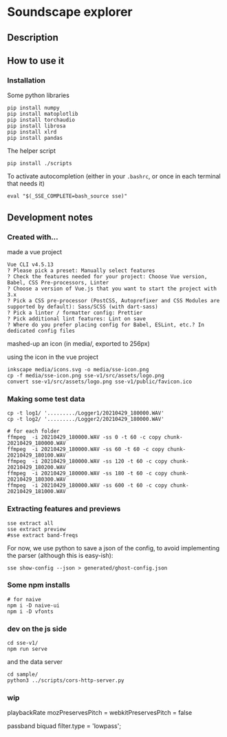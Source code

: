 # Soundscape explorer

## Description


## How to use it

### Installation

Some python libraries

~~~
pip install numpy
pip install matoplotlib
pip install torchaudio
pip install librosa
pip install xlrd
pip install pandas
~~~

The helper script

~~~
pip install ./scripts
~~~

To activate autocompletion (either in your `.bashrc`, or once in each terminal that needs it)

~~~
eval "$(_SSE_COMPLETE=bash_source sse)"
~~~






## Development notes

### Created with...

made a vue project

~~~output
Vue CLI v4.5.13
? Please pick a preset: Manually select features
? Check the features needed for your project: Choose Vue version, Babel, CSS Pre-processors, Linter
? Choose a version of Vue.js that you want to start the project with 3.x
? Pick a CSS pre-processor (PostCSS, Autoprefixer and CSS Modules are supported by default): Sass/SCSS (with dart-sass)
? Pick a linter / formatter config: Prettier
? Pick additional lint features: Lint on save
? Where do you prefer placing config for Babel, ESLint, etc.? In dedicated config files
~~~

mashed-up an icon (in media/, exported to 256px)

using the icon in the vue project

~~~
inkscape media/icons.svg -o media/sse-icon.png
cp -f media/sse-icon.png sse-v1/src/assets/logo.png
convert sse-v1/src/assets/logo.png sse-v1/public/favicon.ico
~~~

### Making some test data

~~~
cp -t log1/ '........./Logger1/20210429_180000.WAV' 
cp -t log2/ '........./Logger2/20210429_180000.WAV' 

# for each folder
ffmpeg  -i 20210429_180000.WAV -ss 0 -t 60 -c copy chunk-20210429_180000.WAV
ffmpeg  -i 20210429_180000.WAV -ss 60 -t 60 -c copy chunk-20210429_180100.WAV
ffmpeg  -i 20210429_180000.WAV -ss 120 -t 60 -c copy chunk-20210429_180200.WAV
ffmpeg  -i 20210429_180000.WAV -ss 180 -t 60 -c copy chunk-20210429_180300.WAV
ffmpeg  -i 20210429_180000.WAV -ss 600 -t 60 -c copy chunk-20210429_181000.WAV
~~~

### Extracting features and previews

~~~
sse extract all
sse extract preview
#sse extract band-freqs
~~~

For now, we use python to save a json of the config, to avoid implementing the parser (although this is easy-ish):

~~~
sse show-config --json > generated/ghost-config.json
~~~

### Some npm installs

~~~
# for naive
npm i -D naive-ui
npm i -D vfonts
~~~

### dev on the js side

~~~
cd sse-v1/
npm run serve 
~~~

and the data server

~~~
cd sample/
python3 ../scripts/cors-http-server.py
~~~

### wip

playbackRate
mozPreservesPitch = webkitPreservesPitch = false

passband biquad filter.type = 'lowpass';
